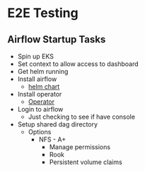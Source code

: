 # E2E Testing 

## Airflow Startup Tasks 

- Spin up EKS 
- Set context to allow access to dashboard 
- Get helm running 
- Install airflow 
    - [helm chart](https://github.com/helm/charts/tree/master/stable/airflow)
- Install operator 
    - [Operator](https://github.com/GoogleCloudPlatform/airflow-operator)
- Login to airflow 
    - Just checking to see if have console
- Setup shared dag directory 
    - Options 
        - NFS - A+
            - Manage permissions 
            - Rook 
            - Persistent volume claims 
